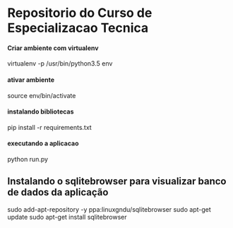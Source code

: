 # Repositorio do Curso de Especializacao Tecnica
#### Criar ambiente com virtualenv
virtualenv -p /usr/bin/python3.5 env
#### ativar ambiente
source env/bin/activate
#### instalando bibliotecas 
pip install -r requirements.txt
#### executando a aplicacao
python run.py


## Instalando o sqlitebrowser para visualizar banco de dados da aplicação

sudo add-apt-repository -y ppa:linuxgndu/sqlitebrowser
sudo apt-get update
sudo apt-get install sqlitebrowser
